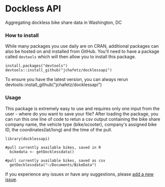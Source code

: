 # Dockless API
Aggregating dockless bike share data in Washington, DC

### How to install

While many packages you use daily are on CRAN, additional packages can also be hosted on and installed from GitHub. You'll need to have a package called `devtools` which will then allow you to install this package.

```
install.packages("devtools")
devtools::install_github("jchafetz/docklessapi")
```
To ensure you have the latest version, you can always rerun devtools::install_github("jchafetz/docklessapi")


### Usage

This package is extremely easy to use and requires only one input from the user - where do you want to save your file? After loading the package, you can run this one line of code to retun a csv output containing the bike share company name, the vehicle type (bike/scooter), company's assigned bike ID, the coordinates(lat/long) and the	time of the pull.

```
library(docklessapi)

#pull currently available bikes, saved in R
  bikedata <- getDocklessdata()
  
#pull currently available bikes, saved as csv
  getDocklessdata("~/Documents/BikeData")
```

If you experience any issues or have any suggestions, please [add a new issue](https://github.com/jchafetz/docklessapi/issues).
